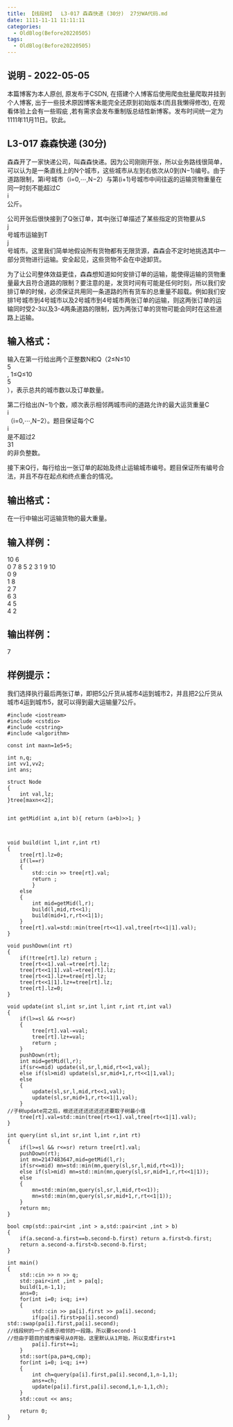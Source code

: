 ```yaml
---
title: 【线段树】  L3-017 森森快递 (30分)  27分WA代码.md
date: 1111-11-11 11:11:11
categories:
  - OldBlog(Before20220505)
tags:
  - OldBlog(Before20220505)
---
```


## 说明 - 2022-05-05
本篇博客为本人原创, 原发布于CSDN, 在搭建个人博客后使用爬虫批量爬取并挂到个人博客, 出于一些技术原因博客未能完全还原到初始版本(而且我懒得修改), 在观看体验上会有一些瑕疵 ,若有需求会发布重制版总结性新博客。发布时间统一定为1111年11月11日。钦此。

## L3-017 森森快递 (30分)

森森开了一家快递公司，叫森森快递。因为公司刚刚开张，所以业务路线很简单，可以认为是一条直线上的N个城市，这些城市从左到右依次从0到(N−1)编号。由于道路限制，第i号城市（i=0,⋯,N−2）与第(i+1)号城市中间往返的运输货物重量在同一时刻不能超过C  
​i  
​​ 公斤。

公司开张后很快接到了Q张订单，其中j张订单描述了某些指定的货物要从S  
​j  
​​ 号城市运输到T  
​j  
​​ 号城市。这里我们简单地假设所有货物都有无限货源，森森会不定时地挑选其中一部分货物进行运输。安全起见，这些货物不会在中途卸货。

为了让公司整体效益更佳，森森想知道如何安排订单的运输，能使得运输的货物重量最大且符合道路的限制？要注意的是，发货时间有可能是任何时刻，所以我们安排订单的时候，必须保证共用同一条道路的所有货车的总重量不超载。例如我们安排1号城市到4号城市以及2号城市到4号城市两张订单的运输，则这两张订单的运输同时受2-3以及3-4两条道路的限制，因为两张订单的货物可能会同时在这些道路上运输。

## 输入格式：

输入在第一行给出两个正整数N和Q（2≤N≤10  
​5  
​​ , 1≤Q≤10  
​5  
​​ ），表示总共的城市数以及订单数量。

第二行给出(N−1)个数，顺次表示相邻两城市间的道路允许的最大运货重量C  
​i  
​​ （i=0,⋯,N−2）。题目保证每个C  
​i  
​​ 是不超过2  
​31  
​​ 的非负整数。

接下来Q行，每行给出一张订单的起始及终止运输城市编号。题目保证所有编号合法，并且不存在起点和终点重合的情况。

## 输出格式：

在一行中输出可运输货物的最大重量。

## 输入样例：

10 6  
0 7 8 5 2 3 1 9 10  
0 9  
1 8  
2 7  
6 3  
4 5  
4 2

## 输出样例：

7

## 样例提示：

我们选择执行最后两张订单，即把5公斤货从城市4运到城市2，并且把2公斤货从城市4运到城市5，就可以得到最大运输量7公斤。

    
    
    #include <iostream>
    #include <cstdio>
    #include <cstring>
    #include <algorithm>
    
    const int maxn=1e5+5;
    
    int n,q;
    int vv1,vv2;
    int ans;
    
    struct Node
    {
        int val,lz;
    }tree[maxn<<2];
    
    
    int getMid(int a,int b){ return (a+b)>>1; }
    
    
    
    void build(int l,int r,int rt)
    {
        tree[rt].lz=0;
        if(l==r)
        {
            std::cin >> tree[rt].val;
            return ;
            }
        else
        {
            int mid=getMid(l,r);
            build(l,mid,rt<<1);
            build(mid+1,r,rt<<1|1);
        }
        tree[rt].val=std::min(tree[rt<<1].val,tree[rt<<1|1].val);
    }
    
    void pushDown(int rt)
    {
        if(!tree[rt].lz) return ;
        tree[rt<<1].val-=tree[rt].lz;
        tree[rt<<1|1].val-=tree[rt].lz;
        tree[rt<<1].lz+=tree[rt].lz;
        tree[rt<<1|1].lz+=tree[rt].lz;
        tree[rt].lz=0;
    }
    
    void update(int sl,int sr,int l,int r,int rt,int val)
    {
        if(l>=sl && r<=sr)
        {
            tree[rt].val-=val;
            tree[rt].lz+=val;
            return ;
        }
        pushDown(rt);
        int mid=getMid(l,r);
        if(sr<=mid) update(sl,sr,l,mid,rt<<1,val);
        else if(sl>mid) update(sl,sr,mid+1,r,rt<<1|1,val);
        else
        {
            update(sl,sr,l,mid,rt<<1,val);
            update(sl,sr,mid+1,r,rt<<1|1,val);
        }
    //子树update完之后，根还还还还还还还还要取子树最小值
        tree[rt].val=std::min(tree[rt<<1].val,tree[rt<<1|1].val);
    }
    
    int query(int sl,int sr,int l,int r,int rt)
    {
        if(l>=sl && r<=sr) return tree[rt].val;
        pushDown(rt);
        int mn=2147483647,mid=getMid(l,r);
        if(sr<=mid) mn=std::min(mn,query(sl,sr,l,mid,rt<<1));
        else if(sl>mid) mn=std::min(mn,query(sl,sr,mid+1,r,rt<<1|1));
        else
        {
            mn=std::min(mn,query(sl,sr,l,mid,rt<<1));
            mn=std::min(mn,query(sl,sr,mid+1,r,rt<<1|1));
        }
        return mn;
    }
    
    bool cmp(std::pair<int ,int > a,std::pair<int ,int > b)
    {
        if(a.second-a.first==b.second-b.first) return a.first<b.first;
        return a.second-a.first<b.second-b.first;
    }
    
    int main()
    {
        std::cin >> n >> q;
        std::pair<int ,int > pa[q];
        build(1,n-1,1);
        ans=0;
        for(int i=0; i<q; i++)
        {
            std::cin >> pa[i].first >> pa[i].second;
            if(pa[i].first>pa[i].second) std::swap(pa[i].first,pa[i].second);
    //线段树的一个点表示相邻的一段路，所以要second-1
    //但由于题目的城市编号从0开始，这里默认从1开始，所以变成first+1
            pa[i].first+=1;
        }
        std::sort(pa,pa+q,cmp);
        for(int i=0; i<q; i++)
        {
            int ch=query(pa[i].first,pa[i].second,1,n-1,1);
            ans+=ch;
            update(pa[i].first,pa[i].second,1,n-1,1,ch);
        }
        std::cout << ans;
    
        return 0;
    }
    
    

